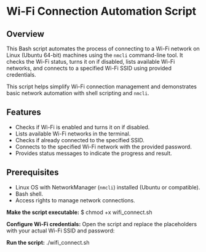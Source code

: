 # Wi-Fi Connection Automation Script

## Overview
This Bash script automates the process of connecting to a Wi-Fi network on Linux (Ubuntu 64-bit) machines using the `nmcli` command-line tool. It checks the Wi-Fi status, turns it on if disabled, lists available Wi-Fi networks, and connects to a specified Wi-Fi SSID using provided credentials.

This script helps simplify Wi-Fi connection management and demonstrates basic network automation with shell scripting and `nmcli`.


## Features
- Checks if Wi-Fi is enabled and turns it on if disabled.
- Lists available Wi-Fi networks in the terminal.
- Checks if already connected to the specified SSID.
- Connects to the specified Wi-Fi network with the provided password.
- Provides status messages to indicate the progress and result.


## Prerequisites
- Linux OS with NetworkManager (`nmcli`) installed (Ubuntu or compatible).
- Bash shell.
- Access rights to manage network connections.


**Make the script executable:**
$ chmod +x wifi_connect.sh


**Configure Wi-Fi credentials:**
Open the script and replace the placeholders with your actual Wi-Fi SSID and password:


**Run the script:**
./wifi_connect.sh






